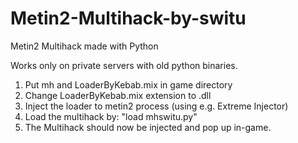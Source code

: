 # Metin2-Multihack-by-switu
Metin2 Multihack made with Python

Works only on private servers with old python binaries.


1. Put mh and LoaderByKebab.mix in game directory
2. Change LoaderByKebab.mix extension to .dll
3. Inject the loader to metin2 process (using e.g. Extreme Injector) 
4. Load the multihack by: "load mhswitu.py"
5. The Multihack should now be injected and pop up in-game.
